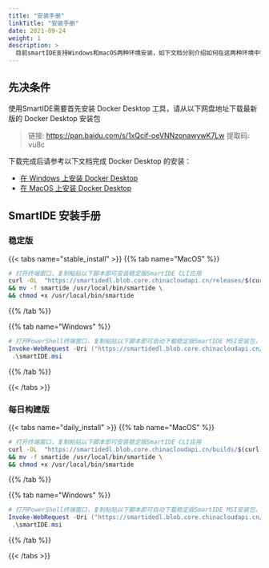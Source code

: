 ```yaml
---
title: "安装手册"
linkTitle: "安装手册"
date: 2021-09-24
weight: 1
description: >
  目前smartIDE支持Windows和macOS两种环境安装，如下文档分别介绍如何在这两种环境中安装.
---
```


## 先决条件

使用SmartIDE需要首先安装 Docker Desktop 工具，请从以下网盘地址下载最新版的 Docker Desktop 安装包 

> 链接: https://pan.baidu.com/s/1xQcif-oeVNNzonawywK7Lw 提取码: vu8c 

下载完成后请参考以下文档完成 Docker Desktop 的安装：

- [在 Windows 上安装 Docker Desktop](docker-install-windows)
- [在 MacOS 上安装 Docker Desktop](docker-install-osx)

## SmartIDE 安装手册

### 稳定版

{{< tabs name="stable_install" >}}
{{% tab name="MacOS" %}}
```bash
# 打开终端窗口，复制粘贴以下脚本即可安装稳定版SmartIDE CLI应用
curl -OL  "https://smartidedl.blob.core.chinacloudapi.cn/releases/$(curl -L -s https://smartidedl.blob.core.chinacloudapi.cn/releases/stable.txt)/smartide" \
&& mv -f smartide /usr/local/bin/smartide \
&& chmod +x /usr/local/bin/smartide
```
{{% /tab %}}

{{% tab name="Windows" %}}
```powershell
# 打开PowerShell终端窗口，复制粘贴以下脚本即可自动下载稳定版SmartIDE MSI安装包，并启动安装程序
Invoke-WebRequest -Uri ("https://smartidedl.blob.core.chinacloudapi.cn/releases/"+(Invoke-RestMethod https://smartidedl.blob.core.chinacloudapi.cn/releases/stable.txt)+"/SetupSmartIDE.msi")  -OutFile "smartide.msi"
 .\smartIDE.msi
```
{{% /tab %}}

{{< /tabs >}}

### 每日构建版

{{< tabs name="daily_install" >}}
{{% tab name="MacOS" %}}
```bash
# 打开终端窗口，复制粘贴以下脚本即可安装稳定版SmartIDE CLI应用
curl -OL  "https://smartidedl.blob.core.chinacloudapi.cn/builds/$(curl -L -s https://smartidedl.blob.core.chinacloudapi.cn/builds/stable.txt)/smartide" \
&& mv -f smartide /usr/local/bin/smartide \
&& chmod +x /usr/local/bin/smartide
```
{{% /tab %}}

{{% tab name="Windows" %}}
```powershell
# 打开PowerShell终端窗口，复制粘贴以下脚本即可自动下载稳定版SmartIDE MSI安装包，并启动安装程序
Invoke-WebRequest -Uri ("https://smartidedl.blob.core.chinacloudapi.cn/builds/"+(Invoke-RestMethod https://smartidedl.blob.core.chinacloudapi.cn/builds/stable.txt)+"/SetupSmartIDE.msi")  -OutFile "smartide.msi"
 .\smartIDE.msi
```
{{% /tab %}}

{{< /tabs >}}
